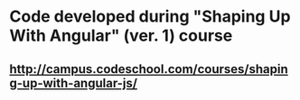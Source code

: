 # Code developed during "Shaping Up With Angular" (ver. 1) course
## http://campus.codeschool.com/courses/shaping-up-with-angular-js/
